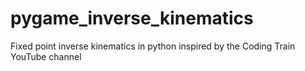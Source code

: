 # pygame_inverse_kinematics
Fixed point inverse kinematics in python
inspired by the Coding Train YouTube channel
